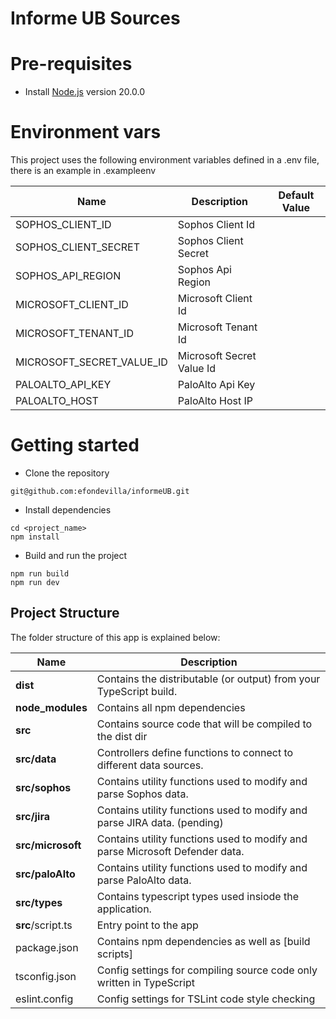 # Informe UB Sources

# Pre-requisites
- Install [Node.js](https://nodejs.org/en/) version 20.0.0

# Environment vars
This project uses the following environment variables defined in a .env file, there is an example in .exampleenv

| Name                          | Description                         | Default Value                                  |
| ----------------------------- | ------------------------------------| -----------------------------------------------|
|SOPHOS_CLIENT_ID               | Sophos Client Id                    |                                                |
|SOPHOS_CLIENT_SECRET           | Sophos Client Secret                |                                                |
|SOPHOS_API_REGION              | Sophos Api Region                   |                                                |
|MICROSOFT_CLIENT_ID            | Microsoft Client Id                 |                                                |
|MICROSOFT_TENANT_ID            | Microsoft Tenant Id                 |                                                |
|MICROSOFT_SECRET_VALUE_ID      | Microsoft Secret Value Id           |                                                |
|PALOALTO_API_KEY               | PaloAlto Api Key                    |                                                |
|PALOALTO_HOST                  | PaloAlto Host IP                    |                                                |

# Getting started
- Clone the repository
```
git@github.com:efondevilla/informeUB.git
```
- Install dependencies
```
cd <project_name>
npm install
```
- Build and run the project
```
npm run build
npm run dev
```

## Project Structure
The folder structure of this app is explained below:

| Name              | Description                                                                  |
| ------------------| -----------------------------------------------------------------------------|
| **dist**          | Contains the distributable (or output) from your TypeScript build.           |
| **node_modules**  | Contains all  npm dependencies                                               |
| **src**           | Contains  source code that will be compiled to the dist dir                  |
| **src/data**      | Controllers define functions to connect to different data sources.           |
| **src/sophos**    | Contains utility functions used to modify and parse Sophos data.             |
| **src/jira**      | Contains utility functions used to modify and parse JIRA data. (pending)     |
| **src/microsoft** | Contains utility functions used to modify and parse Microsoft Defender data. |
| **src/paloAlto**  | Contains utility functions used to modify and parse PaloAlto data.           |
| **src/types**     | Contains typescript types used insiode the application.                      |
| **src**/script.ts | Entry point to the app                                                       |
| package.json      | Contains npm dependencies as well as [build scripts]                         |
| tsconfig.json     | Config settings for compiling source code only written in TypeScript         |
| eslint.config     | Config settings for TSLint code style checking                               |
